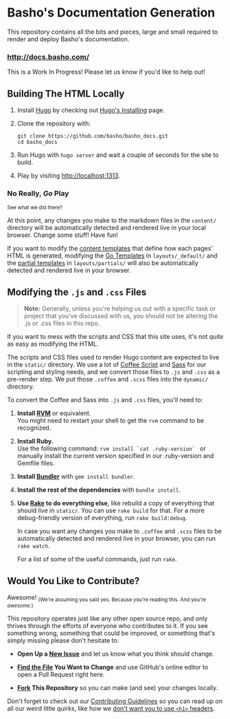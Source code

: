 [basho docs]: http://docs.basho.com/
[task list]: https://github.com/basho/private_basho_docs/issues/11
[middleman]: https://middlemanapp.com/
[rvm]: https://rvm.io/

# Basho's Documentation Generation

This repository contains all the bits and pieces, large and small required to
render and deploy Basho's documentation.

### http://docs.basho.com/

This is a Work In Progress!
Please let us know if you'd like to help out!

## Building The HTML Locally

1. Install [Hugo][hugo] by checking out [Hugo's Installing][installing hugo] page.

1. Clone the repository with:

    ```
    git clone https://github.com/basho/basho_docs.git
    cd basho_docs
    ```

1. Run Hugo with `hugo server` and wait a couple of seconds for the site to
   build.

1. Play by visiting <http://localhost:1313>.

[hugo]: http://gohugo.io/
[installing hugo]: http://gohugo.io/overview/installing/
[homebrew]: http://brew.sh/

### No Really, _Go_ Play

<sub>See what we did there?</sub>

At this point, any changes you make to the markdown files in the `content/`
directory will be automatically detected and rendered live in your local browser.
Change some stuff! Have fun!

If you want to modify the [content templates][hugo content templates] that
define how each pages' HTML is generated, modifying the [Go Templates][hugo go template primer]
in `layouts/_default/` and the [partial templates][hugo partial templates] in
`layouts/partials/` will also be automatically detected and rendered live in your browser.

[hugo content templates]: https://gohugo.io/templates/content/
[hugo go template primer]: https://gohugo.io/templates/go-templates/
[hugo partial templates]: https://gohugo.io/templates/partials/
[hugo shortcodes]: https://gohugo.io/extras/shortcodes/

## Modifying the `.js` and `.css` Files

>**Note:** Generally, unless you're helping us out with a specific task or project that you've discussed with us, you should not be altering the .js or .css files in this repo.

If you want to mess with the scripts and CSS that this site uses, it's not
_quite_ as easy as modifying the HTML.

The scripts and CSS files used to render Hugo content are expected to live in
the `static/` directory. We use a lot of [Coffee Script][coffee] and [Sass][sass]
for our scripting and styling needs, and we convert those files to `.js` and
`.css` as a pre-render step. We put those `.coffee` and `.scss` files into the
`dynamic/` directory.

To convert the Coffee and Sass into `.js` and `.css` files, you'll need to:

1. **Install [RVM][rvm]** or equivalent.  
    You might need to restart your shell to get the `rvm` command to be recognized.
1. **Install Ruby.**  
    Use the following command: ``rvm install `cat .ruby-version` `` or manually
    install the current version specified in our .ruby-version and Gemfile files.
1. **Install [Bundler]** with `gem install bundler`.
1. **Install the rest of the dependencies** with `bundle install`.
1. **Use [Rake] to do everything else**, like rebuild a copy of everything that
   should live in `static/`. You can use `rake build` for that. For a more
   debug-friendly version of everything, run `rake build:debug`.

   In case you want any changes you make to `.coffee` and `.scss` files to be
   automatically detected and rendered live in your browser, you can run
   `rake watch`.

   For a list of some of the useful commands, just run `rake`.

[coffee]: coffeescript.org
[sass]: http://sass-lang.com/
[rvm]: https://rvm.io/
[bundler]: http://bundler.io/
[rake]: http://docs.seattlerb.org/rake/

## Would You Like to Contribute?

Awesome! <sub>(We're assuming you said yes. Because you're reading this. And you're _awesome_.)</sub>

This repository operates just like any other open source repo, and only thrives
through the efforts of everyone who contributes to it. If you see something wrong,
something that could be improved, or something that's simply missing please
don't hesitate to:

* **Open Up a [New Issue]**
    and let us know what you think should change.

* **[Find the File] You Want to Change**
    and use GitHub's online editor to open a Pull Request right here.

* **[Fork] This Repository**
    so you can make (and see) your changes locally.

Don't forget to check out our [Contributing Guidelines][contributing] so you
can read up on all our weird little quirks, like how we
[don't want you to use `<h1>` headers][contributing_headers].

[new issue]: https://github.com/basho/basho_docs/issues/new
[find the file]: https://github.com/basho/basho_docs/find/master
[fork]: https://github.com/basho/basho_docs/#fork-destination-box
[contributing]: CONTRIBUTING.md
[contributing_headers]: CONTRIBUTING.md
